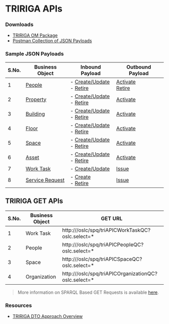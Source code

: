 # TRIRIGA APIs

### Downloads
 - [TRIRIGA OM Package](/docs/ompackages/)
 - [Postman Collection of JSON Payloads](/docs/APIConnect_v2.postman_collection.json)

### Sample JSON Payloads

S.No. | Business Object | Inbound Payload | Outbound Payload
---|---|---|---
1 | [People](/markdowns/People.md) | - [Create/Update](/docs/Payload_IN_Create_People.json) <br> - [Retire](/docs/Payload_IN_Retire_People.json) | [Activate](/docs/Payload_OUT_Activate_People.json) <br> [Retire](/docs/Payload_OUT_Retire_People.json)
2 | [Property](/markdowns/Property.md) | - [Create/Update](/docs/Payload_IN_Create_Property.json) <br> - [Retire](/docs/Payload_IN_Retire_Property.json) | [Activate](/docs/Payload_OUT_Property.json) 
3 | [Building](/markdowns/Building.md) | - [Create/Update](/docs/Payload_IN_Create_Building.json) <br> - [Retire](/docs/Payload_IN_Retire_Building.json) | [Activate](/docs/Payload_OUT_Building.json) 
4 | [Floor](/markdowns/Floor.md) | - [Create/Update](/docs/Payload_IN_Create_Floor.json) <br> - [Retire](/docs/Payload_IN_Retire_Floor.json) | [Activate](/docs/Payload_OUT_Floor.json) 
5 | [Space](/markdowns/Space.md) | - [Create/Update](/docs/Payload_IN_Create_Space.json) <br> - [Retire](/docs/Payload_IN_Retire_Space.json) | [Activate](/docs/Payload_OUT_Space.json) 
6 | [Asset](/markdowns/Asset.md) | - [Create/Update](/docs/Payload_IN_Create_Asset.json) <br> - [Retire](/docs/Payload_IN_Retire_Asset.json) | [Activate](/docs/Payload_OUT_Asset.json) 
7 | [Work Task](/markdowns/WorkTask.md) | - [Create/Update](/docs/Payload_IN_Create_WorkTask.json) | [Issue](/docs/Payload_OUT_WorkTask.json) | inbound_flow
8 | [Service Request](/markdowns/ServiceRequest.md) | - [Create](/docs/Payload_IN_Create_ServiceRequest.json) <br> - [Retire](/docs/Payload_IN_Retire_ServiceRequest.json) | [Issue](/docs/Payload_OUT_ServiceRequest.json) 


## TRIRIGA GET APIs

   S.No. | Business Object | GET URL
   ---|---|---
   1 | Work Task | http://<host>/oslc/spq/triAPICWorkTaskQC?oslc.select=*
   2 | People | http://<host>/oslc/spq/triAPICPeopleQC?oslc.select=*
   3 | Space  | http://<host>/oslc/spq/triAPICSpaceQC?oslc.select=*
   4 | Organization | http://<host>/oslc/spq/triAPICOrganizationQC?oslc.select=*

   > More information on SPARQL Based GET Requests is available [here](https://github.ibm.com/sumit-puri/oslctraining/blob/master/markdowns/oslccommands.md#sparql-based-get-requests).
   
### Resources

 - [TRIRIGA DTO Approach Overview](/docs/TRIRIGA_DTO.pdf)



